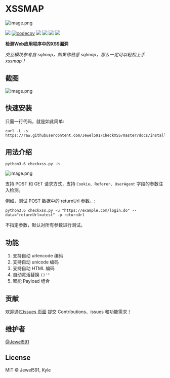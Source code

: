 # XSSMAP

![image.png](https://i.loli.net/2020/08/16/AxjZF1HVKT6RdBD.png)

[![](https://img.shields.io/travis/com/Jewel591/CheckXSS)](https://travis-ci.com/github/Jewel591/CheckXSS) [![codecov](https://codecov.io/gh/Jewel591/CheckXSS/branch/master/graph/badge.svg)](https://codecov.io/gh/Jewel591/CheckXSS) [![](https://img.shields.io/badge/version-0.1.1-bule.svg)](https://img.shields.io/github/license/Jewel591/CheckXSS)
[![](https://img.shields.io/badge/python-3.6-bule.svg)](https://www.python.org/) [![](https://img.shields.io/github/license/Jewel591/CheckXSS)](https://github.com/Jewel591/CheckXSS/tree/master) ![](https://img.shields.io/github/repo-size/Jewel591/CheckXSS) 

**检测Web应用程序中的XSS漏洞**

*交互模块参考自 sqlmap，如果你熟悉 sqlmap，那么一定可以轻松上手 xssmap！*

## 截图
![image.png](https://i.loli.net/2020/08/16/dAWR9LIlFK2JS1Z.png)

## 快速安装
只需一行代码，就是如此简单:
```
curl -L -s https://raw.githubusercontent.com/Jewel591/CheckXSS/master/docs/install.sh|bash
```

## 用法介绍
`python3.6 checkxss.py -h`

![image.png](https://i.loli.net/2020/08/16/ynsxozhfCp2wYLX.png)

支持 POST 和 GET 请求方式，支持 `Cookie`、`Referer`、`UserAgent` 字段的参数注入检测。

例如，测试 POST 数据中的 returnUrl 参数。:

`python3.6 checkxss.py -u "https://example.com/login.do" --data="returnUrl=utest" -p returnUrl` 

不指定参数，默认对所有参数进行测试。

## 功能
1. 支持自动 urlencode 编码
2. 支持自动 unicode 编码
3. 支持自动 HTML 编码
4. 自动灵活替换 `()'"`
5. 智能 Payload 组合

## 贡献

欢迎通过[issues 页面](https://github.com/Jewel591/CheckXSS/issues) 提交 Contributions、issues 和功能需求！

## 维护者

[@Jewel591](https://github.com/Jewel591)



## License

MIT © Jewel591, Kyle



